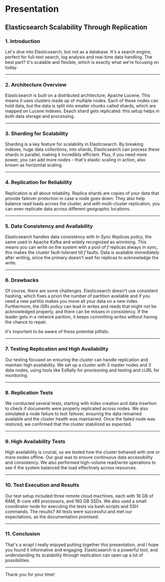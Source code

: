 # Presentation

## Elasticsearch Scalability Through Replication

### 1. Introduction

Let's dive into Elasticsearch, but not as a database. It's a search engine, perfect for full-text search, log analysis and real-time data handling. The best part? It's scalable and flexible, which is exactly what we're focusing on today.

---

### 2. Architecture Overview

Elasticsearch is built on a distributed architecture, Apache Lucene. This means it uses clusters made up of multiple nodes. Each of these nodes can hold data, but the data is split into smaller chunks called shards, which are mapped on Lucene Indexes. Eeach shard gets replicated: this setup helps in both data storage and processing.

---

### 3. Sharding for Scalability

Sharding is a key feature for scalability in Elasticsearch. By breaking indexes, huge data collections, into shards, Elasticsearch can process these shards in parallel, making it incredibly efficient. Plus, if you need more power, you can add more nodes – that's elastic scaling in action, also known as horizontal scaling.

---

### 4. Replication for Reliability

Replication is all about reliability. Replica shards are copies of your data that provide failover protection in case a node goes down. They also help balance read loads across the cluster, and with multi-cluster replication, you can even replicate data across different geographic locations.

---

### 5. Data Consistency and Availability

Elasticsearch handles data consistency with *In Sync Replicas policy*, the same used in Apache Kafka and widely recognized as winnining. This means you can write on the system with a pool of $f$ replicas always in sync, this makes the cluster fault-tolerant till $f$ faults. Data is available immediately after writing, since the primary doesn't wait for replicas to acknowledge the write.

---

### 6. Drawbacks

Of course, there are some challenges. Elasticsearch doesn't use consistent hashing, which fixes a priori the number of partition available and if you need a new partitio makes you move all your data on a new index. 
Furthermore, the *ISRs policy* can lead in writes and reads that might not be acknowledged properly, and there can be misses in consistency. If the leader gets in a network parition, it keeps committing writes without having the chance to repair. 

It's important to be aware of these potential pitfalls.

---

### 7. Testing Replication and High Availability

Our testing focused on ensuring the cluster can handle replication and maintain high availability. We set up a cluster with 3 master nodes and 3 data nodes, using tools like EsRally for provisoning and testing and cURL for monitoring.

---

### 8. Replication Tests

We conducted several tests, starting with index creation and data insertion to check if documents were properly replicated across nodes. We also simulated a node failure to test failover, ensuring the data remained available and the cluster health was maintained. Once the failed node was restored, we confirmed that the cluster stabilized as expected.

---

### 9. High Availability Tests

High availability is crucial, so we tested how the cluster behaved with one or more nodes offline. Our goal was to ensure continuous data accessibility and consistency. We also performed high-volume read/write operations to see if the system balanced the load effectively across resources.

---

### 10. Test Execution and Results

Our test setup included three remote cloud machines, each with 16 GB of RAM, 8-core x86 processors, and 160 GB SSDs. We also used a small coordinator node for executing the tests via bash scripts and SSH commands. The results? All tests were successful and met our expectations, as the documentation promised.

---

### 11. Conclusion

That's a wrap! I really enjoyed putting together this presentation, and I hope you found it informative and engaging. Elasticsearch is a powerful tool, and understanding its scalability through replication can open up a lot of possibilities.

---

Thank you for your time!

